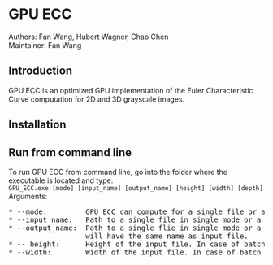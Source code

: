 # GPU ECC
Authors: Fan Wang, Hubert Wagner, Chao Chen <br/>
Maintainer: Fan Wang
## Introduction ##
GPU ECC is an optimized GPU implementation of the Euler Characteristic Curve computation for 2D and 3D grayscale images.
## Installation ##

## Run from command line ##
To run GPU ECC from command line, go into the folder where the executable is located and type: <br/>
`GPU_ECC.exe [mode] [input_name] [output_name] [height] [width] [depth]` <br/>
Arguments:
<pre>
* --mode:         GPU ECC can compute for a single file or a batch of files. Use 's' for single mode or 'b' for batch mode.
* --input_name:   Path to a single file in single mode or a directory containing files in batch mode.
* --output_name:  Path to a single flie in single mode or a directory in batch mode. In case of batch mode, the output file 
                  will have the same name as input file.
* -- height:      Height of the input file. In case of batch mode, same height is assumed for every file under the directory.
* --width:        Width of the input file. In case of batch mode, same width is assumed for every file under the directory.
</pre>
